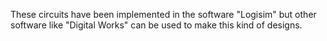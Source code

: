 These circuits have been implemented in the software "Logisim" but other software like "Digital Works" can be used to make this kind of designs.
